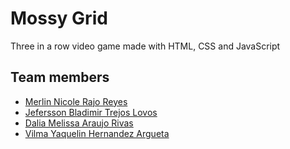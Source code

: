 # Mossy Grid
Three in a row video game made with HTML, CSS and JavaScript

## Team members

- [Merlin Nicole Rajo Reyes](https://github.com/JeferssonTrejos/MossyGrid)
- [Jefersson Bladimir Trejos Lovos](https://github.com/JeferssonTrejos/MossyGrid)
- [Dalia Melissa Araujo Rivas](https://github.com/JeferssonTrejos/MossyGrid)
- [Vilma Yaquelin Hernandez Argueta](https://github.com/JeferssonTrejos/MossyGrid)
